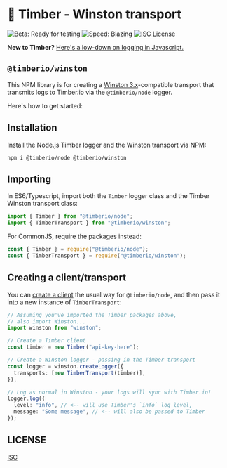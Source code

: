 # 🌲 Timber - Winston transport

![Beta: Ready for testing](https://img.shields.io/badge/early_release-beta-green.svg)
![Speed: Blazing](https://img.shields.io/badge/speed-blazing%20%F0%9F%94%A5-brightgreen.svg)
[![ISC License](https://img.shields.io/badge/license-ISC-ff69b4.svg)](LICENSE.md)

**New to Timber?** [Here's a low-down on logging in Javascript.](https://github.com/timberio/timber-js)

## `@timberio/winston`

This NPM library is for creating a [Winston 3.x](https://github.com/winstonjs/winston)-compatible transport that transmits logs to Timber.io via the `@timberio/node` logger.

Here's how to get started:

## Installation

Install the Node.js Timber logger and the Winston transport via NPM:

```
npm i @timberio/node @timberio/winston
```

## Importing

In ES6/Typescript, import both the `Timber` logger class and the Timber Winston transport class:

```typescript
import { Timber } from "@timberio/node";
import { TimberTransport } from "@timberio/winston";
```

For CommonJS, require the packages instead:

```js
const { Timber } = require("@timberio/node");
const { TimberTransport } = require("@timberio/winston");
```

## Creating a client/transport

You can [create a client](https://github.com/timberio/timber-js/tree/master/packages/node#creating-a-client) the usual way for `@timberio/node`, and then pass it into a new instance of `TimberTransport`:

```typescript
// Assuming you've imported the Timber packages above,
// also import Winston...
import winston from "winston";

// Create a Timber client
const timber = new Timber("api-key-here");

// Create a Winston logger - passing in the Timber transport
const logger = winston.createLogger({
  transports: [new TimberTransport(timber)],
});

// Log as normal in Winston - your logs will sync with Timber.io!
logger.log({
  level: "info", // <-- will use Timber's `info` log level,
  message: "Some message", // <-- will also be passed to Timber
});
```

## LICENSE

[ISC](LICENSE.md)
